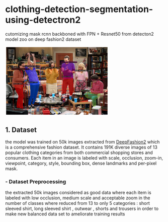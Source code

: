 # clothing-detection-segmentation-using-detectron2
cutomizing mask rcnn backboned with FPN + Resnet50 from detecton2 model zoo on deep fashion2 dataset
<!--<p align='center'>-->
<img src='https://raw.githubusercontent.com/Sahar-DataScience/clothing-detection-segmentation-using-detectron2/main/bigbang.png' width='65%'/>
<!--![My Image](bigbang.png)-->

## 1. Dataset 
the model was trained on 50k images extracted from [DeepFashion2](https://github.com/switchablenorms/DeepFashion2) which is a comprehensive fashion dataset. It contains 191K diverse images of 13 popular clothing categories from both commercial shopping stores and consumers. Each item in an image is labeled with scale, occlusion, zoom-in, viewpoint, category, style, bounding box, dense landmarks and per-pixel mask.

###  - Dataset Preprocessing 
the extracted 50k images considered as good data where each item is labeled with low occlusion, medium scale and acceptable zoom in 
the number of classes where reduced from 13 to only 5 categories : short sleeved shirt, long sleeved shirt , outwear , shorts and trousers in order to make new balanced data set to ameliorate training results
